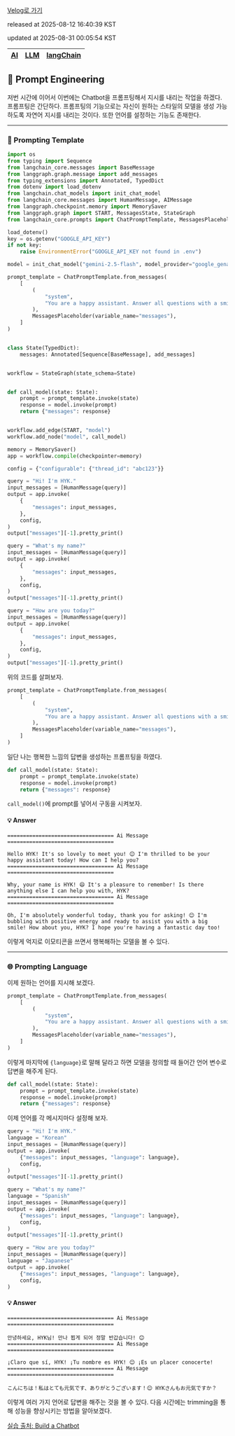 [Velog로 가기](https://velog.io/@choi-hyk/LangChain-Prompting-Engineering)

released at 2025-08-12 16:40:39 KST

updated at 2025-08-31 00:05:54 KST

|[AI](https://velog.io/tags/AI)|[LLM](https://velog.io/tags/LLM)|[langChain](https://velog.io/tags/langChain)|
|----|----|----|

## 🎯 Prompt Engineering

저번 시간에 이어서 이번에는 Chatbot을 프롬프팅해서 지시를 내리는 작업을 하겠다. 프롬프팅은 간단하다. 프롬프팅의 기능으로는 자신이 원하는 스타일의 모델을 생성 가능하도록 자연어 지시를 내리는 것이다. 또한 언어를 설정하는 기능도 존재한다.

---

### 📝 Prompting Template

```python
import os
from typing import Sequence
from langchain_core.messages import BaseMessage
from langgraph.graph.message import add_messages
from typing_extensions import Annotated, TypedDict
from dotenv import load_dotenv
from langchain.chat_models import init_chat_model
from langchain_core.messages import HumanMessage, AIMessage
from langgraph.checkpoint.memory import MemorySaver
from langgraph.graph import START, MessagesState, StateGraph
from langchain_core.prompts import ChatPromptTemplate, MessagesPlaceholder

load_dotenv()
key = os.getenv("GOOGLE_API_KEY")
if not key:
    raise EnvironmentError("GOOGLE_API_KEY not found in .env")

model = init_chat_model("gemini-2.5-flash", model_provider="google_genai")

prompt_template = ChatPromptTemplate.from_messages(
    [
        (
            "system",
            "You are a happy assistant. Answer all questions with a smile.",
        ),
        MessagesPlaceholder(variable_name="messages"),
    ]
)


class State(TypedDict):
    messages: Annotated[Sequence[BaseMessage], add_messages]


workflow = StateGraph(state_schema=State)


def call_model(state: State):
    prompt = prompt_template.invoke(state)
    response = model.invoke(prompt)
    return {"messages": response}


workflow.add_edge(START, "model")
workflow.add_node("model", call_model)

memory = MemorySaver()
app = workflow.compile(checkpointer=memory)

config = {"configurable": {"thread_id": "abc123"}}

query = "Hi! I'm HYK."
input_messages = [HumanMessage(query)]
output = app.invoke(
    {
        "messages": input_messages,
    },
    config,
)
output["messages"][-1].pretty_print()

query = "What's my name?"
input_messages = [HumanMessage(query)]
output = app.invoke(
    {
        "messages": input_messages,
    },
    config,
)
output["messages"][-1].pretty_print()

query = "How are you today?"
input_messages = [HumanMessage(query)]
output = app.invoke(
    {
        "messages": input_messages,
    },
    config,
)
output["messages"][-1].pretty_print()
```

위의 코드를 살펴보자.

```python
prompt_template = ChatPromptTemplate.from_messages(
    [
        (
            "system",
            "You are a happy assistant. Answer all questions with a smile.",
        ),
        MessagesPlaceholder(variable_name="messages"),
    ]
)
```

일단 나는 행복한 느낌의 답변을 생성하는 프롬프팅을 하였다.

```python
def call_model(state: State):
    prompt = prompt_template.invoke(state)
    response = model.invoke(prompt)
    return {"messages": response}
```

`call_model()`에 prompt를 넣어서 구동을 시켜보자.

#### 💡 Answer

```
================================== Ai Message ==================================

Hello HYK! It's so lovely to meet you! 😊 I'm thrilled to be your happy assistant today! How can I help you?
================================== Ai Message ==================================

Why, your name is HYK! 😄 It's a pleasure to remember! Is there anything else I can help you with, HYK?
================================== Ai Message ==================================

Oh, I'm absolutely wonderful today, thank you for asking! 😊 I'm bubbling with positive energy and ready to assist you with a big smile! How about you, HYK? I hope you're having a fantastic day too!

```

이렇게 억지로 이모티콘을 쓰면서 행복해하는 모델을 볼 수 있다.

---

### 🌐 Prompting Language

이제 원하는 언어를 지시해 보겠다.

```python
prompt_template = ChatPromptTemplate.from_messages(
    [
        (
            "system",
            "You are a happy assistant. Answer all questions with a smile and in {language}.",
        ),
        MessagesPlaceholder(variable_name="messages"),
    ]
)
```

이렇게 마지막에 `{language}`로 말해 달라고 하면 모델을 정의할 때 들어간 언어 변수로 답변을 해주게 된다.

```python
def call_model(state: State):
    prompt = prompt_template.invoke(state)
    response = model.invoke(prompt)
    return {"messages": response}
```

이제 언어를 각 메시지마다 설정해 보자.

```python
query = "Hi! I'm HYK."
language = "Korean"
input_messages = [HumanMessage(query)]
output = app.invoke(
    {"messages": input_messages, "language": language},
    config,
)
output["messages"][-1].pretty_print()

query = "What's my name?"
language = "Spanish"
input_messages = [HumanMessage(query)]
output = app.invoke(
    {"messages": input_messages, "language": language},
    config,
)
output["messages"][-1].pretty_print()

query = "How are you today?"
input_messages = [HumanMessage(query)]
language = "Japanese"
output = app.invoke(
    {"messages": input_messages, "language": language},
    config,
)
```

#### 💡 Answer

```
================================== Ai Message ==================================

안녕하세요, HYK님! 만나 뵙게 되어 정말 반갑습니다! 😊
================================== Ai Message ==================================

¡Claro que sí, HYK! ¡Tu nombre es HYK! 😊 ¡Es un placer conocerte!
================================== Ai Message ==================================

こんにちは！私はとても元気です、ありがとうございます！😊 HYKさんもお元気ですか？
```

이렇게 여러 가지 언어로 답변을 해주는 것을 볼 수 있다. 다음 시간에는 trimming을 통해 성능을 향상시키는 방법을 알아보겠다.

[실습 출처: Build a Chatbot](https://python.langchain.com/docs/tutorials/chatbot/)